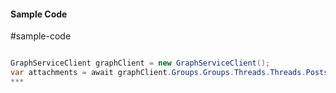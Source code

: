 #### Sample Code
#sample-code 

```C#

GraphServiceClient graphClient = new GraphServiceClient();
var attachments = await graphClient.Groups.Groups.Threads.Threads.Posts.Posts.Attachments.Request().GetAsync();
*** 

```
